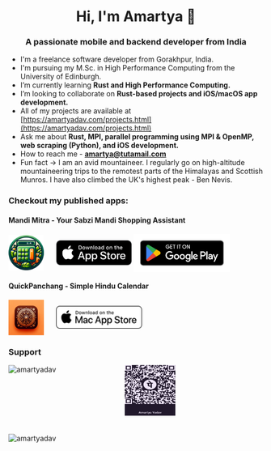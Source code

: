 <h1 align="center">Hi, I'm Amartya 👋</h1>
<h3 align="center">A passionate mobile and backend developer from India</h3>

- I'm a freelance software developer from Gorakhpur, India.
- I'm pursuing my M.Sc. in High Performance Computing from the University of Edinburgh.
- I’m currently learning **Rust and High Performance Computing.**
- I’m looking to collaborate on **Rust-based projects and iOS/macOS app development.**
- All of my projects are available at [https://amartyadav.com/projects.html](https://amartyadav.com/projects.html) 
- Ask me about **Rust, MPI, parallel programming using MPI & OpenMP, web scraping (Python), and iOS development.**
- How to reach me - **amartya@tutamail.com**
- Fun fact -> I am an avid mountaineer. I regularly go on high-altitude mountaineering trips to the remotest parts of the Himalayas and Scottish Munros. I have also climbed the UK's highest peak - Ben Nevis.

<h3 align="left">Checkout my published apps:</h3>
<h4 align="left">Mandi Mitra - Your Sabzi Mandi Shopping Assistant</h4>
<p align="left">
<a href="javascript:void(0);" target="blank" style="margin-right: 20px;"><img align="center" src="/icons/mandi_mitra.png" alt="amartyadav" height="70" width="70" /></a>
<a href="https://apps.apple.com/in/app/mandi-mitra/id6478404044" target="blank"><img align="center" src="/icons/app_store.png" alt="icon-description" height="50" width="150" /></a>
<a href="https://play.google.com/store/apps/details?id=com.aatmamartya.mandimitra" target="blank"><img align="center" src="/icons/google-play-badge.png" alt="icon-description" height="75" width="190" /></a>
</p>
<h4 align="left">QuickPanchang - Simple Hindu Calendar</h4>
<p align="left">
<a href="javascript:void(0);" target="blank" style="margin-right: 20px;"><img align="center" src="/icons/quick_panchang.png" alt="amartyadav" height="70" width="70" /></a>
<a href="https://apps.apple.com/in/app/quickpanchang-hindu-calendar/id6475807190?mt=12" target="blank"><img align="center" src="/icons/mac_app_store.png" alt="icon-description" height="45" width="170" /></a>
</p>

<h3 align="left">Support</h3>
<div style="display: flex;">
<a href="https://www.buymeacoffee.com/amartyadav"> <img align="left" src="https://cdn.buymeacoffee.com/buttons/v2/default-yellow.png" height="50" width="210" alt="amartyadav" style="margin-right: 20px;" /></a>
<img src="/icons/phonepe_qr.jpeg" height="100" width="100" style="margin-bottom: 20px;">
</div>


<p><img align="center" src="https://github-readme-streak-stats.herokuapp.com/?user=amartyadav&" alt="amartyadav" /></p>
